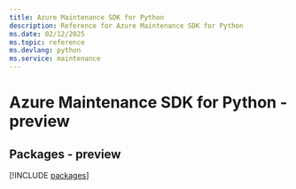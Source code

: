 ```yaml
---
title: Azure Maintenance SDK for Python
description: Reference for Azure Maintenance SDK for Python
ms.date: 02/12/2025
ms.topic: reference
ms.devlang: python
ms.service: maintenance
---
```

# Azure Maintenance SDK for Python - preview
## Packages - preview
[!INCLUDE [packages](maintenance-index.md)]
